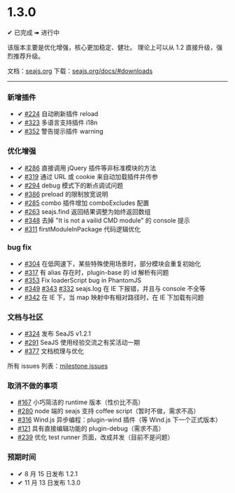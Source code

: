 # 1.3.0

✔ 已完成 ➠ 进行中

该版本主要是优化增强，核心更加稳定、健壮。
理论上可以从 1.2 直接升级，强烈推荐升级。

文档：[seajs.org](http://seajs.org/docs/?20121113)
下载：[seajs.org/docs/#downloads](http://seajs.org/docs/?20121113#downloads)

* * *

### 新增插件

*   ✔ [#224](https://github.com/seajs/seajs/issues/224) 自动刷新插件 reload
*   ✔ [#323](https://github.com/seajs/seajs/issues/323) 多语言支持插件 i18n
*   ✔ [#352](https://github.com/seajs/seajs/issues/352) 警告提示插件 warning

### 优化增强

*   ✔ [#286](https://github.com/seajs/seajs/issues/286) 直接调用 jQuery 插件等非标准模块的方法
*   ✔ [#319](https://github.com/seajs/seajs/issues/319) 通过 URL 或 cookie 来自动加载插件并传参
*   ✔ [#294](https://github.com/seajs/seajs/issues/294) debug 模式下的断点调试问题
*   ✔ [#386](https://github.com/seajs/seajs/pull/386) preload 的限制放宽说明
*   ✔ [#285](https://github.com/seajs/seajs/issues/285) combo 插件增加 comboExcludes 配置
*   ✔ [#263](https://github.com/seajs/seajs/issues/263) seajs.find 返回结果调整为始终返回数组
*   ✔ [#348](https://github.com/seajs/seajs/issues/348) 去掉 "It is not a vailid CMD module" 的 console 提示
*   ✔ [#311](https://github.com/seajs/seajs/issues/311) firstModuleInPackage 代码逻辑优化

### bug fix

*   ✔ [#304](https://github.com/seajs/seajs/issues/304) 在低网速下，某些特殊使用场景时，部分模块会重复初始化
*   ✔ [#317](https://github.com/seajs/seajs/issues/317) 有 alias 存在时，plugin-base 的 id 解析有问题
*   ✔ [#353](https://github.com/seajs/seajs/pull/353) Fix loaderScript bug in PhantomJS
*   ✔ [#349](https://github.com/seajs/seajs/issues/349) [#343](https://github.com/seajs/seajs/issues/343) [#332](https://github.com/seajs/seajs/issues/332) seajs.log 在 IE 下报错，并且与 console 不全等
*   ✔ [#342](https://github.com/seajs/seajs/issues/342) 在 IE 下，当 map 映射中有相对路径时，在 IE 下加载有问题

### 文档与社区

*   ✔ [#324](https://github.com/seajs/seajs/issues/324) 发布 SeaJS v1.2.1
*   ✔ [#291](https://github.com/seajs/seajs/issues/291) SeaJS 使用经验交流之有奖活动一期
*   ✔ [#377](https://github.com/seajs/seajs/issues/377) 文档梳理与优化

所有 issues 列表：[milestone issues](https://github.com/seajs/seajs/issues?milestone=8&page=1&state=closed)

### 取消不做的事项

*   [#167](https://github.com/seajs/seajs/issues/167) 小巧简洁的 runtime 版本（性价比不高）
*   [#280](https://github.com/seajs/seajs/issues/280) node 端的 seajs 支持 coffee script（暂时不做，需求不高）
*   [#316](https://github.com/seajs/seajs/issues/316) Wind.js 异步编程：plugin-wind 插件（等 Wind.js 下一个正式版本）
*   [#121](https://github.com/seajs/seajs/issues/121) 具有直接编辑功能的 plugin-debug（需求不高）
*   [#239](https://github.com/seajs/seajs/issues/239) 优化 test runner 页面，改成并发（目前不是问题）

### 预期时间

*   ✔ 8 月 15 日发布 1.2.1
*   ✔ 11 月 13 日发布 1.3.0